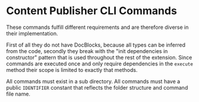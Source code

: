 # Content Publisher CLI Commands

These commands fulfill different requirements and are therefore diverse
in their implementation.

First of all they do not have DocBlocks, because all types can be
inferred from the code,
secondly they break with the "init dependencies in constructor" pattern
that is used throughout the rest of the extension. Since commands are
executed once and only require dependencies in the `execute` method
their scope is limited to exactly that methods.

All commands must exist in a sub directory.
All commands must have a public `IDENTIFIER` constant that reflects the
folder structure and command file name.
